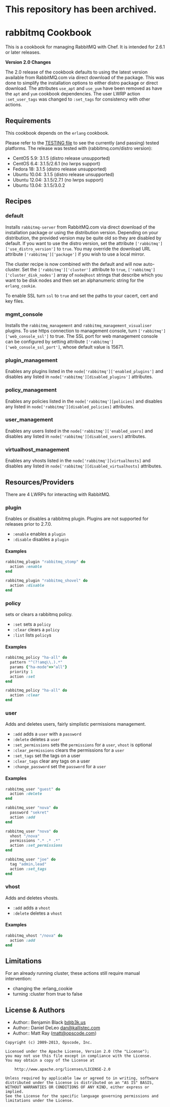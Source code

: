 # This repository has been archived.

rabbitmq Cookbook
=================
This is a cookbook for managing RabbitMQ with Chef. It is intended for 2.6.1 or later releases.

**Version 2.0 Changes**

The 2.0 release of the cookbook defaults to using the latest version available from RabbitMQ.com via direct download of the package. This was done to simplify the installation options to either distro package or direct download. The attributes `use_apt` and `use_yum` have been removed as have the `apt` and `yum` cookbook dependencies. The user LWRP action `:set_user_tags` was changed to `:set_tags` for consistency with other actions.


Requirements
------------
This cookbook depends on the `erlang` cookbook.

Please refer to the [TESTING file](TESTING.md) to see the currently (and passing) tested platforms. The release was tested with (rabbitmq.com/distro version):
- CentOS 5.9: 3.1.5 (distro release unsupported)
- CentOS 6.4: 3.1.5/2.6.1 (no lwrps support)
- Fedora 18: 3.1.5 (distro release unsupported)
- Ubuntu 10.04: 3.1.5 (distro release unsupported)
- Ubuntu 12.04: 3.1.5/2.7.1 (no lwrps support)
- Ubuntu 13.04: 3.1.5/3.0.2


Recipes
-------
### default
Installs `rabbitmq-server` from RabbitMQ.com via direct download of the installation package or using the distribution version. Depending on your distribution, the provided version may be quite old so they are disabled by default. If you want to use the distro version, set the attribute `['rabbitmq']['use_distro_version']` to `true`. You may override the download URL attribute `['rabbitmq']['package']` if you wish to use a local mirror.

The cluster recipe is now combined with the default and will now auto-cluster. Set the `['rabbitmq']['cluster']` attribute to `true`, `['rabbitmq']['cluster_disk_nodes']` array of `node@host` strings that describe which you want to be disk nodes and then set an alphanumeric string for the `erlang_cookie`.

To enable SSL turn `ssl` to `true` and set the paths to your cacert, cert and key files.

### mgmt_console
Installs the `rabbitmq_management` and `rabbitmq_management_visualiser` plugins.
To use https connection to management console, turn `['rabbitmq']['web_console_ssl']` to true. The SSL port for web management console can be configured by setting attribute `['rabbitmq']['web_console_ssl_port']`, whose default value is 15671.

### plugin_management
Enables any plugins listed in the `node['rabbitmq']['enabled_plugins']` and disables any listed in `node['rabbitmq'][disabled_plugins']` attributes.

### policy_management
Enables any policies listed in the `node['rabbitmq'][policies]` and disables any listed in `node['rabbitmq'][disabled_policies]` attributes.

### user_management
Enables any users listed in the `node['rabbitmq']['enabled_users]` and disables any listed in `node['rabbitmq'][disabled_users]` attributes.

### virtualhost_management
Enables any vhosts listed in the `node['rabbitmq'][virtualhosts]` and disables any listed in `node['rabbitmq'][disabled_virtualhosts]` attributes.


Resources/Providers
-------------------
There are 4 LWRPs for interacting with RabbitMQ.

### plugin
Enables or disables a rabbitmq plugin. Plugins are not supported for releases prior to 2.7.0.

- `:enable` enables a `plugin`
- `:disable` disables a `plugin`

#### Examples
```ruby
rabbitmq_plugin "rabbitmq_stomp" do
  action :enable
end
```

```ruby
rabbitmq_plugin "rabbitmq_shovel" do
  action :disable
end
```

### policy
sets or clears a rabbitmq policy.

- `:set` sets a `policy`
- `:clear` clears a `policy`
- `:list` lists `policy`s

#### Examples
```ruby
rabbitmq_policy "ha-all" do
  pattern "^(?!amq\\.).*"
  params {"ha-mode"=>"all"}
  priority 1
  action :set
end
```

```ruby
rabbitmq_policy "ha-all" do
  action :clear
end
```

### user
Adds and deletes users, fairly simplistic permissions management.

- `:add` adds a `user` with a `password`
- `:delete` deletes a `user`
- `:set_permissions` sets the `permissions` for a `user`, `vhost` is optional
- `:clear_permissions` clears the permissions for a `user`
- `:set_tags` set the tags on a user
- `:clear_tags` clear any tags on a user
- `:change_password` set the `password` for a `user`

#### Examples
```ruby
rabbitmq_user "guest" do
  action :delete
end
```

```ruby
rabbitmq_user "nova" do
  password "sekret"
  action :add
end
```

```ruby
rabbitmq_user "nova" do
  vhost "/nova"
  permissions ".* .* .*"
  action :set_permissions
end
```

```ruby
rabbitmq_user "joe" do
  tag "admin,lead"
  action :set_tags
end
```

### vhost
Adds and deletes vhosts.

- `:add` adds a `vhost`
- `:delete` deletes a `vhost`

#### Examples
``` ruby
rabbitmq_vhost "/nova" do
  action :add
end
```


Limitations
-----------
For an already running cluster, these actions still require manual intervention:
- changing the :erlang_cookie
- turning :cluster from true to false


License & Authors
-----------------
- Author:: Benjamin Black <b@b3k.us>
- Author:: Daniel DeLeo <dan@kallistec.com>
- Author:: Matt Ray (<matt@opscode.com>)

```text
Copyright (c) 2009-2013, Opscode, Inc.

Licensed under the Apache License, Version 2.0 (the "License");
you may not use this file except in compliance with the License.
You may obtain a copy of the License at

    http://www.apache.org/licenses/LICENSE-2.0

Unless required by applicable law or agreed to in writing, software
distributed under the License is distributed on an "AS IS" BASIS,
WITHOUT WARRANTIES OR CONDITIONS OF ANY KIND, either express or implied.
See the License for the specific language governing permissions and
limitations under the License.
```
